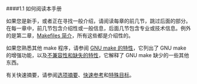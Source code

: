 ####1.1 如何阅读本手册

如果您是新手，或者正在寻找一般介绍，请阅读每章的前几节，跳过后面的部分。在每一章中，前几节包含介绍性或一般信息，后面几节包含专业或技术信息。例外的是第二章，[Makefiles 简介]()，所有这些都是介绍性的。

如果您熟悉其他 make 程序，请参阅 [GNU make 的特性]()，它列出了 GNU make 的增强功能，以及[不兼容性和缺失的特性]()，它解释了 GNU make 缺少的一些其他东西。

有关快速摘要，请参阅[选项摘要]()、[快速参考]()和[特殊目标]()。